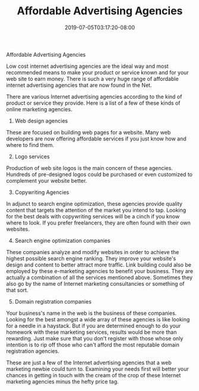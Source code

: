 ﻿---
title: "Affordable Advertising Agencies"
date: 2019-07-05T03:17:20-08:00
description: "Articles-Marketing Tips for Web Success"
featured_image: "/images/Articles-Marketing.jpg"
tags: ["Articles Marketing"]
---

Affordable Advertising Agencies 

Low cost internet advertising agencies are the ideal way and most recommended means to make your product or service known and for your web site to earn money. There is such a very huge range of affordable internet advertising agencies that are now found in the Net. 

There are various Internet advertising agencies according to the kind of product or service they provide. Here is a list of a few of these kinds of online marketing agencies.

1. Web design agencies

These are focused on building web pages for a website. Many web developers are now offering affordable services if you just know how and where to find them. 

2. Logo services

Production of web site logos is the main concern of these agencies. Hundreds of pre-designed logos could be purchased or even customized to complement your website better. 

3. Copywriting Agencies

In adjunct to search engine optimization, these agencies provide quality content that targets the attention of the market you intend to tap. Looking for the best deals with copywriting services will be a cinch if you know where to look. If you prefer freelancers, they are often found with their own websites.

4. Search engine optimization companies

These companies analyze and modify websites in order to achieve the highest possible search engine ranking. They improve your website's design and content to better attract more traffic. Link building could also be employed by these e-marketing agencies to benefit your business. They are actually a combination of all the services mentioned above. Sometimes they also go by the name of Internet marketing consultancies or something of that sort.

5. Domain registration companies

Your business's name in the web is the business of these companies. Looking for the best amongst a wide array of these agencies is like looking for a needle in a haystack. But if you are determined enough to do your homework with these marketing services, results would be more than rewarding. Just make sure that you don't register with those whose only intention is to rip off those who can't afford the most reputable domain registration agencies.

These are just a few of the Internet advertising agencies that a web marketing newbie could turn to. Examining your needs first will better your chances in getting in touch with the cream of the crop of these Internet marketing agencies minus the hefty price tag.


